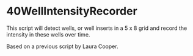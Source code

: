 # 40WellIntensityRecorder

This script will detect wells, or well inserts in a 5 x 8 grid and record the intensity in these wells over time.

Based on a previous script by Laura Cooper.
